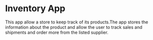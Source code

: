 # Inventory App
 This app allow a store to keep track of its products.The app stores the information about the product and allow the user to track sales and shipments and order more from the listed supplier.

